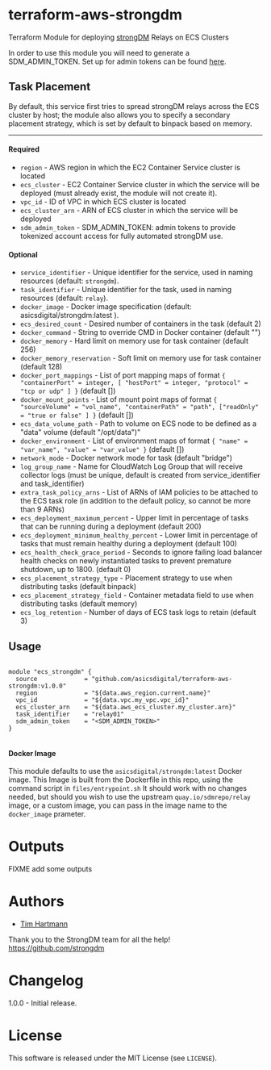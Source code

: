 # terraform-aws-strongdm
Terraform Module for deploying [strongDM](https://www.strongdm.com) Relays on ECS Clusters

In order to use this module you will need to generate a SDM_ADMIN_TOKEN. Set up for admin tokens can be found [here](https://docs.strongdm.com/docs/guides/admin-tokens/).

## Task Placement

By default, this service first tries to spread strongDM relays across the ECS cluster by host; the module also allows you to specify a secondary placement strategy, which is set by default to binpack based on memory.

----------------------

#### Required
- `region` - AWS region in which the EC2 Container Service cluster is located
- `ecs_cluster` - EC2 Container Service cluster in which the service will be deployed (must already exist, the module will not create it).
- `vpc_id` - ID of VPC in which ECS cluster is located
- `ecs_cluster_arn` - ARN of ECS cluster in which the service will be deployed
- `sdm_admin_token` - SDM_ADMIN_TOKEN: admin tokens to provide tokenized account access for fully automated strongDM use.

#### Optional

- `service_identifier` - Unique identifier for the service, used in naming resources (default: `strongdm`).
- `task_identifier` - Unique identifier for the task, used in naming resources (default: `relay`).
- `docker_image` - Docker image specification (default: asicsdigital/strongdm:latest ).
- `ecs_desired_count` - Desired number of containers in the task (default 2)
- `docker_command` - String to override CMD in Docker container (default "")
- `docker_memory` - Hard limit on memory use for task container (default 256)
- `docker_memory_reservation` - Soft limit on memory use for task container (default 128)
- `docker_port_mappings` - List of port mapping maps of format `{ "containerPort" = integer, [ "hostPort" = integer, "protocol" = "tcp or udp" ] }` (default [])
- `docker_mount_points` -  List of mount point maps of format `{ "sourceVolume" = "vol_name", "containerPath" = "path", ["readOnly" = "true or false" ] }` (default [])
- `ecs_data_volume_path` - Path to volume on ECS node to be defined as a "data" volume (default "/opt/data")"
- `docker_environment` - List of environment maps of format `{ "name" = "var_name", "value" = "var_value" }` (default [])
- `network_mode` - Docker network mode for task (default "bridge")
- `log_group_name` - Name for CloudWatch Log Group that will receive collector logs (must be unique, default is created from service_identifier and task_identifier)
- `extra_task_policy_arns` - List of ARNs of IAM policies to be attached to the ECS task role (in addition to the default policy, so cannot be more than 9 ARNs)
- `ecs_deployment_maximum_percent` - Upper limit in percentage of tasks that can be running during a deployment (default 200)
- `ecs_deployment_minimum_healthy_percent` - Lower limit in percentage of tasks that must remain healthy during a deployment (default 100)
- `ecs_health_check_grace_period` - Seconds to ignore failing load balancer health checks on newly instantiated tasks to prevent premature shutdown, up to 1800. (default 0)
- `ecs_placement_strategy_type` - Placement strategy to use when distributing tasks (default binpack)
- `ecs_placement_strategy_field` - Container metadata field to use when distributing tasks (default memory)
- `ecs_log_retention` - Number of days of ECS task logs to retain (default 3)

Usage
-----

```hcl

module "ecs_strongdm" {
  source             = "github.com/asicsdigital/terraform-aws-strongdm:v1.0.0"
  region             = "${data.aws_region.current.name}"
  vpc_id             = "${data.vpc.my_vpc.vpc_id}"
  ecs_cluster_arn    = "${data.aws_ecs_cluster.my_cluster.arn}"
  task_identifier    = "relay01"
  sdm_admin_token    = "<SDM_ADMIN_TOKEN>"
}


```

#### Docker Image

This module defaults to use the `asicsdigital/strongdm:latest` Docker image. This Image is built from the Dockerfile in this repo, using the command script in `files/entrypoint.sh` It should work with no changes needed, but should you wish to use the upstream `quay.io/sdmrepo/relay` image, or a custom image, you can pass in the image name to the `docker_image` prameter.

Outputs
=======

FIXME add some outputs

Authors
=======

* [Tim Hartmann](https://github.com/tfhartmann)

Thank you to the StrongDM team for all the help!  https://github.com/strongdm

Changelog
=========

1.0.0 - Initial release.

License
=======

This software is released under the MIT License (see `LICENSE`).
